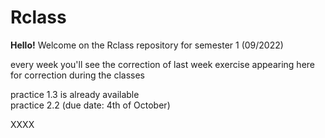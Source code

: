  # Rclass

<b>Hello!</b>
Welcome on the Rclass repository for semester 1 (09/2022)<br>

every week you'll see the correction of last week exercise appearing here for correction during the classes<br>

practice 1.3 is already available<br>
practice 2.2 (due date: 4th of October)<br>

XXXX

